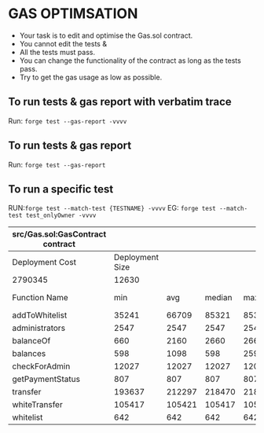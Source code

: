 # GAS OPTIMSATION 

- Your task is to edit and optimise the Gas.sol contract. 
- You cannot edit the tests & 
- All the tests must pass.
- You can change the functionality of the contract as long as the tests pass. 
- Try to get the gas usage as low as possible. 



## To run tests & gas report with verbatim trace 
Run: `forge test --gas-report -vvvv`

## To run tests & gas report
Run: `forge test --gas-report`

## To run a specific test
RUN:`forge test --match-test {TESTNAME} -vvvv`
EG: `forge test --match-test test_onlyOwner -vvvv`


| src/Gas.sol:GasContract contract |                 |        |        |        |         |
|----------------------------------|-----------------|--------|--------|--------|---------|
| Deployment Cost                  | Deployment Size |        |        |        |         |
| 2790345                          | 12630           |        |        |        |         |
| Function Name                    | min             | avg    | median | max    | # calls |
| addToWhitelist                   | 35241           | 66709  | 85321  | 85321  | 8       |
| administrators                   | 2547            | 2547   | 2547   | 2547   | 5       |
| balanceOf                        | 660             | 2160   | 2660   | 2660   | 8       |
| balances                         | 598             | 1098   | 598    | 2598   | 4       |
| checkForAdmin                    | 12027           | 12027  | 12027  | 12027  | 1       |
| getPaymentStatus                 | 807             | 807    | 807    | 807    | 1       |
| transfer                         | 193637          | 212297 | 218470 | 218614 | 4       |
| whiteTransfer                    | 105417          | 105421 | 105417 | 105429 | 3       |
| whitelist                        | 642             | 642    | 642    | 642    | 2       |
